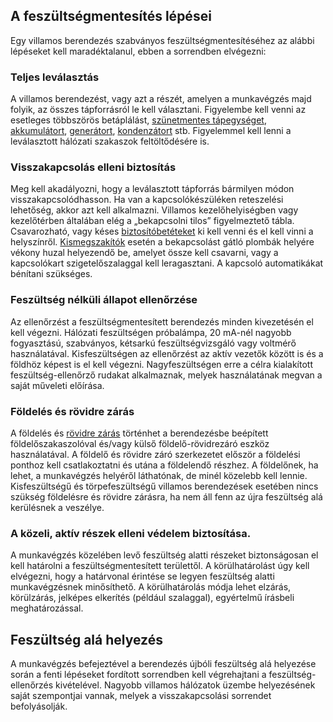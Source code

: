 
## A feszültségmentesítés lépései

Egy villamos berendezés szabványos feszültségmentesítéséhez az alábbi lépéseket kell maradéktalanul, ebben a sorrendben elvégezni:

### Teljes leválasztás

A villamos berendezést, vagy azt a részét, amelyen a munkavégzés majd folyik, az összes tápforrásról le kell választani. Figyelembe kell venni az esetleges többszörös betáplálást, [szünetmentes tápegységet](https://hu.m.wikipedia.org/wiki/Sz%C3%BCnetmentes_t%C3%A1pegys%C3%A9g "Szünetmentes tápegység"), [akkumulátort](https://hu.m.wikipedia.org/wiki/Akkumul%C3%A1tor_\(energiat%C3%A1rol%C3%B3\) "Akkumulátor (energiatároló)"), [generátort](https://hu.m.wikipedia.org/wiki/Gener%C3%A1tor "Generátor"), [kondenzátort](https://hu.m.wikipedia.org/wiki/Kondenz%C3%A1tor_\(%C3%A1ramk%C3%B6ri_alkatr%C3%A9sz\) "Kondenzátor (áramköri alkatrész)") stb. Figyelemmel kell lenni a leválasztott hálózati szakaszok feltöltődésére is.

### Visszakapcsolás elleni biztosítás

Meg kell akadályozni, hogy a leválasztott tápforrás bármilyen módon visszakapcsolódhasson. Ha van a kapcsolókészüléken reteszelési lehetőség, akkor azt kell alkalmazni. Villamos kezelőhelyiségben vagy kezelőtérben általában elég a „bekapcsolni tilos” figyelmeztető tábla. Csavarozható, vagy késes [biztosítóbetéteket](https://hu.m.wikipedia.org/wiki/Olvad%C3%B3biztos%C3%ADt%C3%B3 "Olvadóbiztosító") ki kell venni és el kell vinni a helyszínről. [Kismegszakítók](https://hu.m.wikipedia.org/w/index.php?title=Kismegszak%C3%ADt%C3%B3&action=edit&redlink=1 "Kismegszakító (a lap nem létezik)") esetén a bekapcsolást gátló plombák helyére vékony huzal helyezendő be, amelyet össze kell csavarni, vagy a kapcsolókart szigetelőszalaggal kell leragasztani. A kapcsoló automatikákat bénítani szükséges.

### Feszültség nélküli állapot ellenőrzése

Az ellenőrzést a feszültségmentesített berendezés minden kivezetésén el kell végezni. Hálózati feszültségen próbalámpa, 20 mA-nél nagyobb fogyasztású, szabványos, kétsarkú feszültségvizsgáló vagy voltmérő használatával. Kisfeszültségen az ellenőrzést az aktív vezetők között is és a földhöz képest is el kell végezni. Nagyfeszültségen erre a célra kialakított feszültség-ellenőrző rudakat alkalmaznak, melyek használatának megvan a saját műveleti előírása.

### Földelés és rövidre zárás

A földelés és [rövidre zárás](https://hu.m.wikipedia.org/wiki/R%C3%B6vidre_z%C3%A1r%C3%A1s "Rövidre zárás") történhet a berendezésbe beépített földelőszakaszolóval és/vagy külső földelő-rövidrezáró eszköz használatával. A földelő és rövidre záró szerkezetet először a földelési ponthoz kell csatlakoztatni és utána a földelendő részhez. A földelőnek, ha lehet, a munkavégzés helyéről láthatónak, de minél közelebb kell lennie. Kisfeszültségű és törpefeszültségű villamos berendezések esetében nincs szükség földelésre és rövidre zárásra, ha nem áll fenn az újra feszültség alá kerülésnek a veszélye.

### A közeli, aktív részek elleni védelem biztosítása.

A munkavégzés közelében levő feszültség alatti részeket biztonságosan el kell határolni a feszültségmentesített területtől. A körülhatárolást úgy kell elvégezni, hogy a határvonal érintése se legyen feszültség alatti munkavégzésnek minősíthető. A körülhatárolás módja lehet elzárás, körülzárás, jelképes elkerítés (például szalaggal), egyértelmű írásbeli meghatározással.

## Feszültség alá helyezés

A munkavégzés befejeztével a berendezés újbóli feszültség alá helyezése során a fenti lépéseket fordított sorrendben kell végrehajtani a feszültség-ellenőrzés kivételével. Nagyobb villamos hálózatok üzembe helyezésének saját szempontjai vannak, melyek a visszakapcsolási sorrendet befolyásolják.

